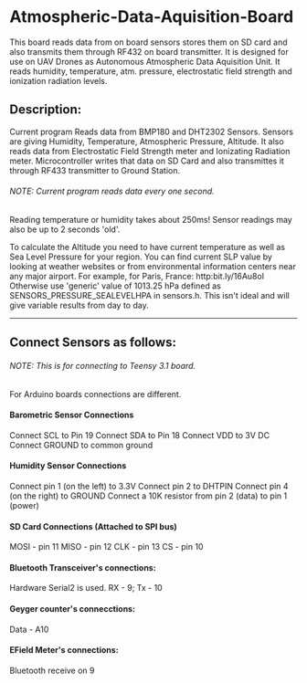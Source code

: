 # Atmospheric-Data-Aquisition-Board
This board reads data from on board sensors stores them on SD card and also transmits them through RF432 on board transmitter. It is designed for use on UAV Drones as Autonomous Atmospheric Data Aquisition Unit. It reads humidity, temperature, atm. pressure, electrostatic field strength and ionization radiation levels.

## Description:
Current program Reads data from BMP180 and DHT2302 Sensors.
Sensors are giving Humidity, Temperature, Atmospheric
Pressure, Altitude. It also reads data from Electrostatic
Field Strength meter and Ionizating Radiation meter.
Microcontroller writes that data on SD Card and also
transmittes it through RF433 transmitter to Ground Station. 

###### NOTE: Current program reads data every one second.

Reading temperature or humidity takes about 250ms!
Sensor readings may also be up to 2 seconds 'old'.

To calculate the Altitude you need to have current
temperature as well as Sea Level Pressure for your region.
You can find current SLP value by looking at weather
websites or from environmental information centers near any 
major airport. For example, for Paris, France:
http:bit.ly/16Au8ol
Otherwise use 'generic' value of 1013.25 hPa defined as
SENSORS_PRESSURE_SEALEVELHPA in sensors.h. This isn't ideal
and will give variable results from day to day.
___________________________________________________________ 

## Connect Sensors as follows:
###### NOTE: This is for connecting to Teensy 3.1 board.
For Arduino boards connections are different.


#### Barometric Sensor Connections
Connect SCL to Pin 19
Connect SDA to Pin 18
Connect VDD to 3V DC
Connect GROUND to common ground


#### Humidity Sensor Connections
Connect pin 1 (on the left) to 3.3V
Connect pin 2 to DHTPIN
Connect pin 4 (on the right) to GROUND
Connect a 10K resistor from pin 2 (data) to pin 1 (power)


#### SD Card Connections (Attached to SPI bus)
MOSI - pin 11
MISO - pin 12
CLK - pin 13
CS - pin 10


#### Bluetooth Transceiver's connections:
Hardware Serial2 is used. RX - 9; Tx - 10


#### Geyger counter's connecctions:
Data - A10


#### EField Meter's connections:
Bluetooth receive on 9



